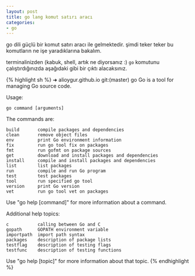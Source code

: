 ```yaml
---
layout: post
title: go lang komut satırı aracı
categories:
- go
---
```


go dili güçlü bir komut satırı aracı ile gelmektedir. şimdi teker teker bu komutların ne işe yaradıklarına bakalım.

terminalinizden (kabuk, shell, artık ne diyorsanız :) `go` komutunu çalıştırdığınızda aşağıdaki gibi bir çıktı alacaksınız.

{% highlight sh %}
➜  alioygur.github.io git:(master) go
Go is a tool for managing Go source code.

Usage:

    go command [arguments]

The commands are:

    build       compile packages and dependencies
    clean       remove object files
    env         print Go environment information
    fix         run go tool fix on packages
    fmt         run gofmt on package sources
    get         download and install packages and dependencies
    install     compile and install packages and dependencies
    list        list packages
    run         compile and run Go program
    test        test packages
    tool        run specified go tool
    version     print Go version
    vet         run go tool vet on packages

Use "go help [command]" for more information about a command.

Additional help topics:

    c           calling between Go and C
    gopath      GOPATH environment variable
    importpath  import path syntax
    packages    description of package lists
    testflag    description of testing flags
    testfunc    description of testing functions

Use "go help [topic]" for more information about that topic.
{% endhighlight %}